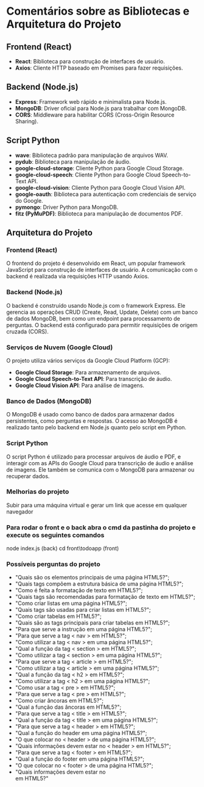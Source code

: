 # Comentários sobre as Bibliotecas e Arquitetura do Projeto

## Frontend (React)
- **React**: Biblioteca para construção de interfaces de usuário.
- **Axios**: Cliente HTTP baseado em Promises para fazer requisições.

## Backend (Node.js)
- **Express**: Framework web rápido e minimalista para Node.js.
- **MongoDB**: Driver oficial para Node.js para trabalhar com MongoDB.
- **CORS**: Middleware para habilitar CORS (Cross-Origin Resource Sharing).

## Script Python
- **wave**: Biblioteca padrão para manipulação de arquivos WAV.
- **pydub**: Biblioteca para manipulação de áudio.
- **google-cloud-storage**: Cliente Python para Google Cloud Storage.
- **google-cloud-speech**: Cliente Python para Google Cloud Speech-to-Text API.
- **google-cloud-vision**: Cliente Python para Google Cloud Vision API.
- **google-oauth**: Biblioteca para autenticação com credenciais de serviço do Google.
- **pymongo**: Driver Python para MongoDB.
- **fitz (PyMuPDF)**: Biblioteca para manipulação de documentos PDF.

## Arquitetura do Projeto

### Frontend (React)
O frontend do projeto é desenvolvido em React, um popular framework JavaScript para construção de interfaces de usuário. A comunicação com o backend é realizada via requisições HTTP usando Axios.

### Backend (Node.js)
O backend é construído usando Node.js com o framework Express. Ele gerencia as operações CRUD (Create, Read, Update, Delete) com um banco de dados MongoDB, bem como um endpoint para processamento de perguntas. O backend está configurado para permitir requisições de origem cruzada (CORS).

### Serviços de Nuvem (Google Cloud)
O projeto utiliza vários serviços da Google Cloud Platform (GCP):
- **Google Cloud Storage**: Para armazenamento de arquivos.
- **Google Cloud Speech-to-Text API**: Para transcrição de áudio.
- **Google Cloud Vision API**: Para análise de imagens.

### Banco de Dados (MongoDB)
O MongoDB é usado como banco de dados para armazenar dados persistentes, como perguntas e respostas. O acesso ao MongoDB é realizado tanto pelo backend em Node.js quanto pelo script em Python.

### Script Python
O script Python é utilizado para processar arquivos de áudio e PDF, e interagir com as APIs do Google Cloud para transcrição de áudio e análise de imagens. Ele também se comunica com o MongoDB para armazenar ou recuperar dados.

### Melhorias do projeto
Subir para uma máquina virtual e gerar um link que acesse em qualquer navegador 

### Para rodar o front e o back abra o cmd da pastinha do projeto e execute os seguintes comandos
node index.js (back)
cd front\todoapp (front)

### Possíveis perguntas do projeto
- "Quais são os elementos principais de uma página HTML5?";
- "Quais tags compõem a estrutura básica de uma página HTML5?";
- "Como é feita a formatação de texto em HTML5?";
- "Quais tags são recomendadas para formatação de texto em HTML5?";
- "Como criar listas em uma página HTML5?";
- "Quais tags são usadas para criar listas em HTML5?";
- "Como criar tabelas em HTML5?";
- "Quais são as tags principais para criar tabelas em HTML5?";
- "Para que serve a instrução <!DOCTYPE html> em uma página HTML5?";
- "Para que serve a tag < nav > em HTML5?";
- "Como utilizar a tag < nav > em uma página HTML5?";
- "Qual a função da tag < section > em HTML5?";
- "Como utilizar a tag < section > em uma página HTML5?";
- "Para que serve a tag < article > em HTML5?";
- "Como utilizar a tag < article > em uma página HTML5?";
- "Qual a função da tag < h2 > em HTML5?";
- "Como utilizar a tag < h2 > em uma página HTML5?";
- "Como usar a tag < pre > em HTML5?";
- "Para que serve a tag < pre > em HTML5?";
- "Como criar âncoras em HTML5?";
- "Qual a função das âncoras em HTML5?";
- "Para que serve a tag < title > em HTML5?";
- "Qual a função da tag < title > em uma página HTML5?";
- "Para que serve a tag < header > em HTML5?";
- "Qual a função do header em uma página HTML5?";
- "O que colocar no < header > de uma página HTML5?";
- "Quais informações devem estar no < header > em HTML5?";
- "Para que serve a tag < footer > em HTML5?";
- "Qual a função do footer em uma página HTML5?";
- "O que colocar no < footer > de uma página HTML5?";
- "Quais informações devem estar no <footer> em HTML5?"

